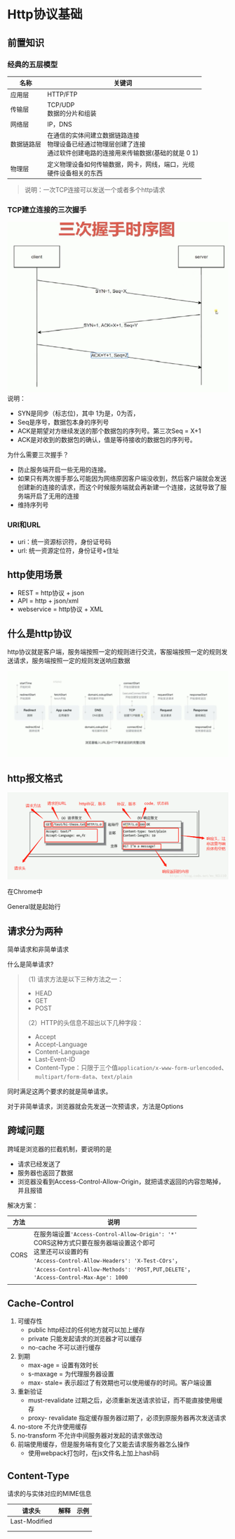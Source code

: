 # Http协议基础

## 前置知识

### 经典的五层模型

| 名称       | 关键词                                                       |
| ---------- | ------------------------------------------------------------ |
| 应用层     | HTTP/FTP                                                     |
| 传输层     | TCP/UDP<br />数据的分片和组装                                |
| 网络层     | IP，DNS                                                      |
| 数据链路层 | 在通信的实体间建立数据链路连接<br />物理设备已经通过物理层创建了连接<br />通过软件创建电路的连接用来传输数据(基础的就是 0 1) |
| 物理层     | 定义物理设备如何传输数据，网卡，网线，端口，光缆<br />硬件设备相关的东西 |

> 说明：一次TCP连接可以发送一个或者多个http请求

### TCP建立连接的三次握手

![三次握手时序图](../picture/三次握手时序图.png)
说明：

* SYN是同步（标志位)，其中 1为是，0为否，
* Seq是序号，数据包本身的序列号
* ACK是期望对方继续发送的那个数据包的序列号。第三次Seq = X+1
* ACK是对收到的数据包的确认，值是等待接收的数据包的序列号。

为什么需要三次握手？

* 防止服务端开启一些无用的连接。
* 如果只有两次握手那么可能因为网络原因客户端没收到，然后客户端就会发送创建新的连接的请求，而这个时候服务端就会再新建一个连接，这就导致了服务端开启了无用的连接
* 维持序列号

### URI和URL

* uri：统一资源标识符，身份证号码
* url: 统一资源定位符，身份证号+住址


## http使用场景
* REST = http协议 + json
* API = http + json/xml
* webservice = http协议 + XML

## 什么是http协议

http协议就是客户端，服务端按照一定的规则进行交流，客服端按照一定的规则发送请求，服务端按照一定的规则发送响应数据

![从输入url到http返回](../picture/从输入url到http返回.png)

## http报文格式

![http报文](../picture/http报文.png)

在Chrome中

General就是起始行



## 请求分为两种

简单请求和非简单请求

什么是简单请求?

> （1) 请求方法是以下三种方法之一：
>
> - HEAD
> - GET
> - POST
>
> （2）HTTP的头信息不超出以下几种字段：
>
> - Accept
> - Accept-Language
> - Content-Language
> - Last-Event-ID
> - Content-Type：只限于三个值`application/x-www-form-urlencoded`、`multipart/form-data`、`text/plain`

同时满足这两个要求的就是简单请求。

对于非简单请求，浏览器就会先发送一次预请求，方法是Options

## 跨域问题

跨域是浏览器的拦截机制，要说明的是

* 请求已经发送了
* 服务器也返回了数据
* 浏览器没看到Access-Control-Allow-Origin，就把请求返回的内容忽略掉，并且报错

解决方案：

| 方法 | 说明                                                         |
| ---- | ------------------------------------------------------------ |
| CORS | 在服务端设置`'Access-Control-Allow-Origin': '*'`<br />CORS这种方式只要在服务器端设置这个即可<br />这里还可以设置的有<br />`'Access-Control-Allow-Headers': 'X-Test-COrs'`，<br />`'Access-Control-Allow-Methods': 'POST,PUT,DELETE'`，<br />`'Access-Control-Max-Age': 1000` |
|      |                                                              |

## Cache-Control

1. 可缓存性
   - public  http经过的任何地方就可以加上缓存
   - private  只能发起请求的浏览器才可以缓存
   -  no-cache  不可以进行缓存
2. 到期
   * max-age = <seconds>  设置有效时长
   * s-maxage = <seconds>  为代理服务器设置
   * max- stale=<seconds>   表示超过了有效期也可以使用缓存的时间。客户端设置
3. 重新验证
   * must-revalidate 过期之后，必须重新发送请求验证，而不能直接使用缓存
   *  proxy- revalidate 指定缓存服务器过期了，必须到原服务器再次发送请求
4. no-store 不允许使用缓存
5. no-transform 不允许中间服务器对发起的请求做改动
6. 前端使用缓存，但是服务端有变化了又能去请求服务器怎么操作
   * 使用webpack打包时，在js文件名上加上hash码



## Content-Type

请求的与实体对应的MIME信息

| 请求头        | 解释 | 示例 |
| ------------- | ---- | ---- |
| Last-Modified |      |      |
|               |      |      |
|               |      |      |

